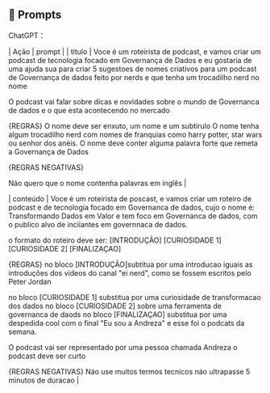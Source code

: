 ## 🧠 Prompts


ChatGPT：

|   Ação   | prompt                                                                                                                                                                                                                                                                         |
|  título  |
Voce é um roteirista de podcast, e vamos criar um podcast de tecnologia focado em Governança de Dados e eu gostaria de uma ajuda sua para criar 5 sugestoes de nomes criativos para um podcast de Governança de dados feito por nerds e que tenha um trocadilho nerd no nome

O podcast vai falar sobre dicas e novidades sobre o mundo de Governanca de dados e o que esta acontecendo no mercado

{REGRAS}
O nome deve ser enxuto, um nome e um subtirulo
O nome tenha algum trocadilho nerd com nomes de franquias como harry potter, star wars ou senhor dos anéis.
O nome deve conter alguma palavra forte que remeta a Governança de Dados

{REGRAS NEGATIVAS}

Náo quero que o nome contenha palavras em inglês       |
                                                       
| conteúdo | 
Voce é um roteirista de poscast, e vamos criar um roteiro de podcast e de tecnologia focado em Governanca de dados, cujo o nome é: Transformando Dados em Valor e tem foco em Governanca de dados, com o publico alvo de inciiantes em governnaca de dados.

o formato do roteiro deve ser:
[INTRODUÇÃO]
[CURIOSIDADE 1]
[CURIOSIDADE 2]
[FINALIZAÇAO]

{REGRAS}
no bloco [INTRODUÇÃO]subtitua por uma introducao iguais as introduções dos videos do canal "ei nerd", como se fossem escritos pelo Peter Jordan

no bloco [CURIOSIDADE 1] substitua por uma curiosidade de transformacao dos dados 
no bloco [CURIOSIDADE 2] sobre uma ferramenta de governanca de daods
no bloco [FINALIZAÇAO] substitua por uma despedida cool com o final "Eu sou a Andreza" e esse foi o podcats da semana.

O podcast vai ser representado por uma pessoa chamada Andreza
o podcast deve ser curto

{REGRAS NEGATIVAS}
Náo use muitos termos tecnicos
náo ultrapasse 5 minutos de duracao
 |


